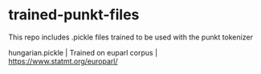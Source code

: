 # trained-punkt-files
This repo includes .pickle files trained to be used with the punkt tokenizer

hungarian.pickle | Trained on euparl corpus | https://www.statmt.org/europarl/
